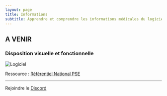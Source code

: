 ```yaml
---
layout: page
title: Informations
subtitle: Apprendre et comprendre les informations médicales du logiciel
---
```


## A VENIR

### Disposition visuelle et fonctionnelle

![Logiciel](https://ems.gyrfalcon.fr/images/GIF.gif)


Ressource : [Référentiel National PSE](https://drive.google.com/file/d/1yqfZAEOhYO1DSlYr4Xnj5uUhhnX4BU0q/view?usp=sharing)

-----
Rejoindre le [Discord](https://discord.gg/2K2dzeFSDY)